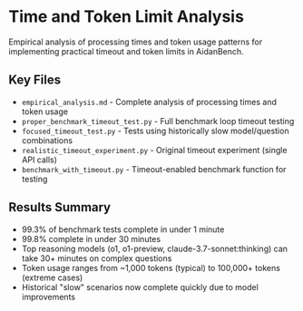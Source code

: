 # Time and Token Limit Analysis

Empirical analysis of processing times and token usage patterns for implementing practical timeout and token limits in AidanBench.

## Key Files
- `empirical_analysis.md` - Complete analysis of processing times and token usage
- `proper_benchmark_timeout_test.py` - Full benchmark loop timeout testing
- `focused_timeout_test.py` - Tests using historically slow model/question combinations
- `realistic_timeout_experiment.py` - Original timeout experiment (single API calls)
- `benchmark_with_timeout.py` - Timeout-enabled benchmark function for testing

## Results Summary
- 99.3% of benchmark tests complete in under 1 minute
- 99.8% complete in under 30 minutes
- Top reasoning models (o1, o1-preview, claude-3.7-sonnet:thinking) can take 30+ minutes on complex questions
- Token usage ranges from ~1,000 tokens (typical) to 100,000+ tokens (extreme cases)
- Historical "slow" scenarios now complete quickly due to model improvements